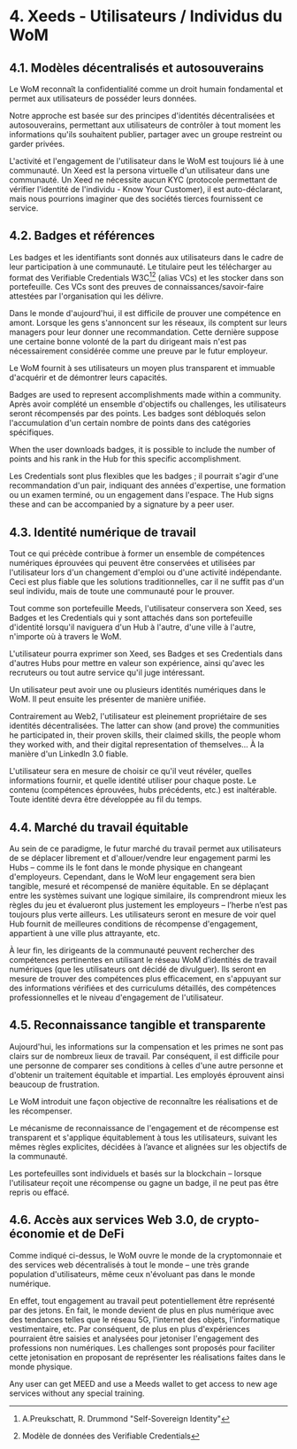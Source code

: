 # 4. Xeeds - Utilisateurs / Individus du WoM

## 4.1. Modèles décentralisés et autosouverains

Le WoM reconnaît la confidentialité comme un droit humain fondamental et permet aux utilisateurs de posséder leurs données.

Notre approche est basée sur des principes d'identités décentralisées et autosouverains, permettant aux utilisateurs de contrôler à tout moment les informations qu'ils souhaitent publier, partager avec un groupe restreint ou garder privées.

L'activité et l'engagement de l'utilisateur dans le WoM est toujours lié à une communauté. Un Xeed est la persona virtuelle d'un utilisateur dans une communauté. Un Xeed ne nécessite aucun KYC (protocole permettant de vérifier l'identité de l'individu - Know Your Customer), il est auto-déclarant, mais nous pourrions imaginer que des sociétés tierces fournissent ce service.

## 4.2. Badges et références

Les badges et les identifiants sont donnés aux utilisateurs dans le cadre de leur participation à une communauté. Le titulaire peut les télécharger au format des Verifiable Credentials W3C[^7][^8] (alias VCs) et les stocker dans son portefeuille. Ces VCs sont des preuves de connaissances/savoir-faire attestées par l'organisation qui les délivre.

Dans le monde d'aujourd'hui, il est difficile de prouver une compétence en amont. Lorsque les gens s'annoncent sur les réseaux, ils comptent sur leurs managers pour leur donner une recommandation. Cette dernière suppose une certaine bonne volonté de la part du dirigeant mais n'est pas nécessairement considérée comme une preuve par le futur employeur.

Le WoM fournit à ses utilisateurs un moyen plus transparent et immuable d'acquérir et de démontrer leurs capacités.

Badges are used to represent accomplishments made within a community. Après avoir complété un ensemble d'objectifs ou challenges, les utilisateurs seront récompensés par des points. Les badges sont débloqués selon l'accumulation d'un certain nombre de points dans des catégories spécifiques.

When the user downloads badges, it is possible to include the number of points and his rank in the Hub for this specific accomplishment.

Les Credentials sont plus flexibles que les badges ; il pourrait s'agir d'une recommandation d'un pair, indiquant des années d'expertise, une formation ou un examen terminé, ou un engagement dans l'espace. The Hub signs these and can be accompanied by a signature by a peer user.

## 4.3. Identité numérique de travail

Tout ce qui précède contribue à former un ensemble de compétences numériques éprouvées qui peuvent être conservées et utilisées par l'utilisateur lors d'un changement d'emploi ou d'une activité indépendante. Ceci est plus fiable que les solutions traditionnelles, car il ne suffit pas d'un seul individu, mais de toute une communauté pour le prouver.

Tout comme son portefeuille Meeds, l'utilisateur conservera son Xeed, ses Badges et les Credentials qui y sont attachés dans son portefeuille d'identité lorsqu'il naviguera d'un Hub à l'autre, d'une ville à l'autre, n'importe où à travers le WoM.

L'utilisateur pourra exprimer son Xeed, ses Badges et ses Credentials dans d'autres Hubs pour mettre en valeur son expérience, ainsi qu'avec les recruteurs ou tout autre service qu'il juge intéressant.

Un utilisateur peut avoir une ou plusieurs identités numériques dans le WoM. Il peut ensuite les présenter de manière unifiée.

Contrairement au Web2, l'utilisateur est pleinement propriétaire de ses identités décentralisées. The latter can show (and prove) the communities he participated in, their proven skills, their claimed skills, the people whom they worked with, and their digital representation of themselves... À la manière d'un LinkedIn 3.0 fiable.

L'utilisateur sera en mesure de choisir ce qu'il veut révéler, quelles informations fournir, et quelle identité utiliser pour chaque poste. Le contenu (compétences éprouvées, hubs précédents, etc.) est inaltérable. Toute identité devra être développée au fil du temps.

## 4.4. Marché du travail équitable

Au sein de ce paradigme, le futur marché du travail permet aux utilisateurs de se déplacer librement et d'allouer/vendre leur engagement parmi les Hubs – comme ils le font dans le monde physique en changeant d'employeurs. Cependant, dans le WoM leur engagement sera bien tangible, mesuré et récompensé de manière équitable. En se déplaçant entre les systèmes suivant une logique similaire, ils comprendront mieux les règles du jeu et évalueront plus justement les employeurs – l’herbe n’est pas toujours plus verte ailleurs. Les utilisateurs seront en mesure de voir quel Hub fournit de meilleures conditions de récompense d'engagement, appartient à une ville plus attrayante, etc.

À leur fin, les dirigeants de la communauté peuvent rechercher des compétences pertinentes en utilisant le réseau WoM d’identités de travail numériques (que les utilisateurs ont décidé de divulguer). Ils seront en mesure de trouver des compétences plus efficacement, en s'appuyant sur des informations vérifiées et des curriculums détaillés, des compétences professionnelles et le niveau d'engagement de l'utilisateur.

## 4.5. Reconnaissance tangible et transparente

Aujourd'hui, les informations sur la compensation et les primes ne sont pas clairs sur de nombreux lieux de travail. Par conséquent, il est difficile pour une personne de comparer ses conditions à celles d'une autre personne et d'obtenir un traitement équitable et impartial. Les employés éprouvent ainsi beaucoup de frustration.

Le WoM introduit une façon objective de reconnaître les réalisations et de les récompenser.

Le mécanisme de reconnaissance de l'engagement et de récompense est transparent et s'applique équitablement à tous les utilisateurs, suivant les mêmes règles explicites, décidées à l’avance et alignées sur les objectifs de la communauté.

Les portefeuilles sont individuels et basés sur la blockchain – lorsque l'utilisateur reçoit une récompense ou gagne un badge, il ne peut pas être repris ou effacé.

## 4.6. Accès aux services Web 3.0, de crypto-économie et de DeFi

Comme indiqué ci-dessus, le WoM ouvre le monde de la cryptomonnaie et des services web décentralisés à tout le monde – une très grande population d'utilisateurs, même ceux n'évoluant pas dans le monde numérique.

En effet, tout engagement au travail peut potentiellement être représenté par des jetons. En fait, le monde devient de plus en plus numérique avec des tendances telles que le réseau 5G, l'internet des objets, l'informatique vestimentaire, etc. Par conséquent, de plus en plus d'expériences pourraient être saisies et analysées pour jetoniser l'engagement des professions non numériques. Les challenges sont proposés pour faciliter cette jetonisation en proposant de représenter les réalisations faites dans le monde physique.

Any user can get MEED and use a Meeds wallet to get access to new age services without any special training.

[^7]: A.Preukschatt, R. Drummond "Self-Sovereign Identity"
[^8]: Modèle de données des Verifiable Credentials
